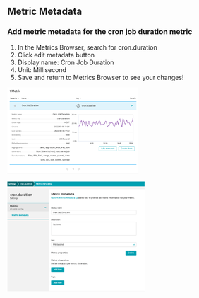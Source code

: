 ## Metric Metadata

### Add metric metadata for the cron job duration metric
1. In the Metrics Browser, search for cron.duration
2. Click edit metadata button
3. Display name: Cron Job Duration
4. Unit: Millisecond
5. Save and return to Metrics Browser to see your changes!

![cronexplorer](../../../assets/images/cronexplorer.png)

![cronmetadata](../../../assets/images/cronmetadata.png)
